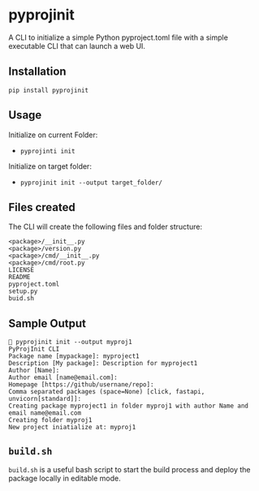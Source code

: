 # pyprojinit

A CLI to initialize a simple Python pyproject.toml file with a simple executable CLI that can launch a web UI.

## Installation

`pip install pyprojinit`

## Usage

Initialize on current Folder:
- `pyprojinti init`

Initialize on target folder: 
- `pyprojinit init --output target_folder/`

## Files created

The CLI will create the following files and folder structure:

```text
<package>/__init__.py
<package>/version.py
<package>/cmd/__init__.py
<package>/cmd/root.py
LICENSE
README
pyproject.toml
setup.py
buid.sh
```
## Sample Output

```text
 pyprojinit init --output myproj1
PyProjInit CLI
Package name [mypackage]: myproject1
Description [My package]: Description for myproject1
Author [Name]: 
Author email [name@email.com]: 
Homepage [https://github/usernane/repo]: 
Comma separated packages (space=None) [click, fastapi, unvicorn[standard]]: 
Creating package myproject1 in folder myproj1 with author Name and email name@email.com
Creating folder myproj1
New project iniatialize at: myproj1
```


## `build.sh`

`build.sh` is a useful bash script to start the build process and deploy the package locally in editable mode.